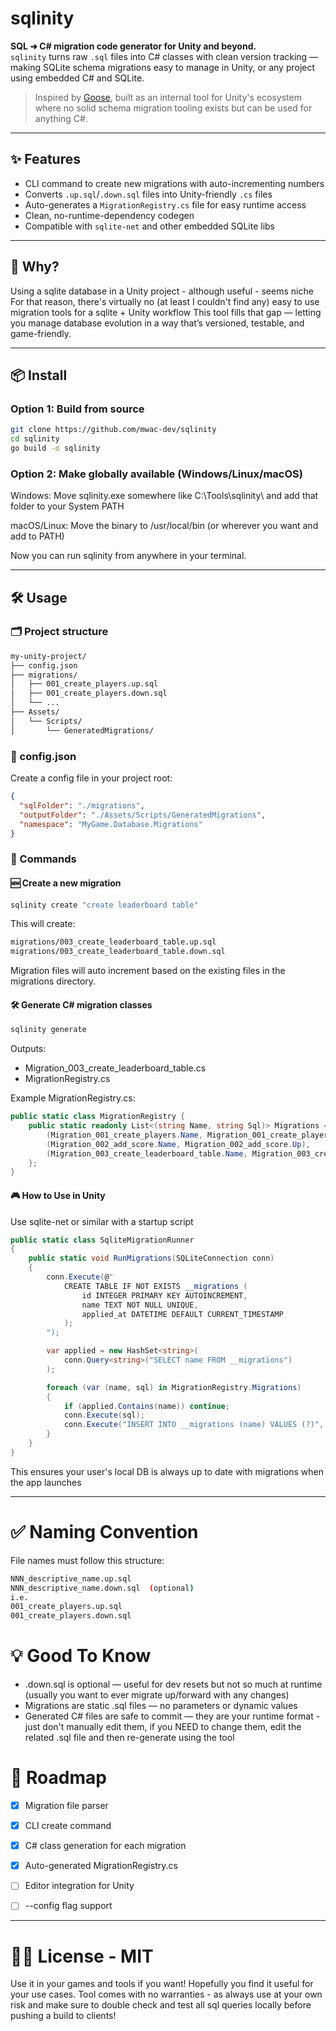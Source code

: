# sqlinity

**SQL ➜ C# migration code generator for Unity and beyond.**  
`sqlinity` turns raw `.sql` files into C# classes with clean version tracking — making SQLite schema migrations easy to manage in Unity, or any project using embedded C# and SQLite.

> Inspired by [Goose](https://github.com/pressly/goose), built as an internal tool for Unity's ecosystem where no solid schema migration tooling exists but can be used for anything C#.

---

## ✨ Features

- CLI command to create new migrations with auto-incrementing numbers
- Converts `.up.sql`/`.down.sql` files into Unity-friendly `.cs` files
- Auto-generates a `MigrationRegistry.cs` file for easy runtime access
- Clean, no-runtime-dependency codegen
- Compatible with `sqlite-net` and other embedded SQLite libs

---

## 🧠 Why?

Using a sqlite database in a Unity project - although useful - seems niche
For that reason, there's virtually no (at least I couldn't find any) easy to use migration tools for a sqlite + Unity workflow
This tool fills that gap — letting you manage database evolution in a way that’s versioned, testable, and game-friendly.

---

## 📦 Install

### Option 1: Build from source

```bash
git clone https://github.com/mwac-dev/sqlinity
cd sqlinity
go build -o sqlinity
```

### Option 2: Make globally available (Windows/Linux/macOS)

Windows: Move sqlinity.exe somewhere like C:\Tools\sqlinity\ and add that folder to your System PATH

macOS/Linux: Move the binary to /usr/local/bin (or wherever you want and add to PATH)

Now you can run sqlinity from anywhere in your terminal.

---

## 🛠️ Usage

### 🗂 Project structure

```bash
my-unity-project/
├── config.json
├── migrations/
│   ├── 001_create_players.up.sql
│   ├── 001_create_players.down.sql
│   └── ...
├── Assets/
│   └── Scripts/
│       └── GeneratedMigrations/
```

### 📄 config.json

Create a config file in your project root:

```json 
{
  "sqlFolder": "./migrations",
  "outputFolder": "./Assets/Scripts/GeneratedMigrations",
  "namespace": "MyGame.Database.Migrations"
}
```

### 🚀 Commands

#### 🆕 Create a new migration

```bash
sqlinity create "create leaderboard table"
```

This will create:
```bash
migrations/003_create_leaderboard_table.up.sql
migrations/003_create_leaderboard_table.down.sql
```
Migration files will auto increment based on the existing files in the migrations directory.

#### 🛠 Generate C# migration classes

```bash
sqlinity generate
```

Outputs:
- Migration_003_create_leaderboard_table.cs
- MigrationRegistry.cs

Example MigrationRegistry.cs:
```csharp
public static class MigrationRegistry {
    public static readonly List<(string Name, string Sql)> Migrations = new() {
        (Migration_001_create_players.Name, Migration_001_create_players.Up),
        (Migration_002_add_score.Name, Migration_002_add_score.Up),
        (Migration_003_create_leaderboard_table.Name, Migration_003_create_leaderboard_table.Up)
    };
}
```

#### 🎮 How to Use in Unity
Use sqlite-net or similar with a startup script

```csharp
public static class SqliteMigrationRunner
{
    public static void RunMigrations(SQLiteConnection conn)
    {
        conn.Execute(@"
            CREATE TABLE IF NOT EXISTS __migrations (
                id INTEGER PRIMARY KEY AUTOINCREMENT,
                name TEXT NOT NULL UNIQUE,
                applied_at DATETIME DEFAULT CURRENT_TIMESTAMP
            );
        ");

        var applied = new HashSet<string>(
            conn.Query<string>("SELECT name FROM __migrations")
        );

        foreach (var (name, sql) in MigrationRegistry.Migrations)
        {
            if (applied.Contains(name)) continue;
            conn.Execute(sql);
            conn.Execute("INSERT INTO __migrations (name) VALUES (?)", name);
        }
    }
}
```
This ensures your user's local DB is always up to date with migrations when the app launches

---

# ✅ Naming Convention

File names must follow this structure:
```bash
NNN_descriptive_name.up.sql
NNN_descriptive_name.down.sql  (optional)
i.e.
001_create_players.up.sql
001_create_players.down.sql
```

# 💡 Good To Know

- .down.sql is optional — useful for dev resets but not so much at runtime (usually you want to ever migrate up/forward with any changes)
- Migrations are static .sql files — no parameters or dynamic values
- Generated C# files are safe to commit — they are your runtime format - just don't manually edit them, if you NEED to change them, edit the related .sql file and then re-generate using the tool

# 📌 Roadmap
- [x] Migration file parser

- [x] CLI create command

- [x] C# class generation for each migration

- [x] Auto-generated MigrationRegistry.cs

- [ ] Editor integration for Unity 

- [ ] --config flag support

---

# 🧑‍💻 License - MIT  
Use it in your games and tools if you want! Hopefully you find it useful for your use cases.
Tool comes with no warranties - as always use at your own risk and make sure to double check and test all sql queries locally before pushing a build to clients!
